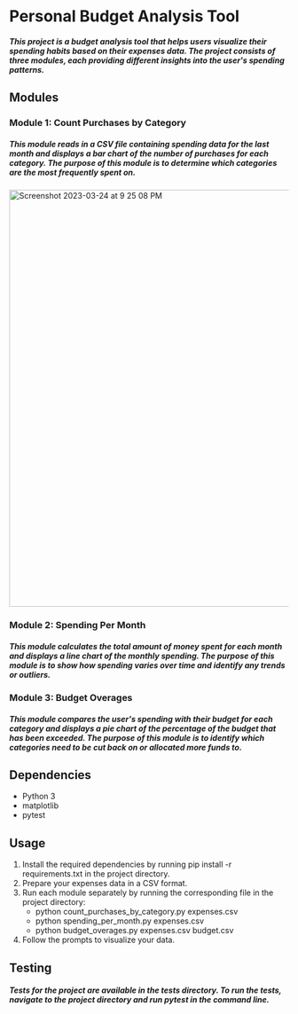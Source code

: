 # Personal Budget Analysis Tool
##### This project is a budget analysis tool that helps users visualize their spending habits based on their expenses data. The project consists of three modules, each providing different insights into the user's spending patterns.

## Modules
### Module 1: Count Purchases by Category
##### This module reads in a CSV file containing spending data for the last month and displays a bar chart of the number of purchases for each category. The purpose of this module is to determine which categories are the most frequently spent on.

<img width="752" alt="Screenshot 2023-03-24 at 9 25 08 PM" src="https://user-images.githubusercontent.com/78570667/227686772-ff335885-4b4d-4d19-b6b0-40b64e7a4360.png">


### Module 2: Spending Per Month
##### This module calculates the total amount of money spent for each month and displays a line chart of the monthly spending. The purpose of this module is to show how spending varies over time and identify any trends or outliers.

### Module 3: Budget Overages
##### This module compares the user's spending with their budget for each category and displays a pie chart of the percentage of the budget that has been exceeded. The purpose of this module is to identify which categories need to be cut back on or allocated more funds to.

## Dependencies
* Python 3
* matplotlib
* pytest

## Usage
1. Install the required dependencies by running pip install -r requirements.txt in the project directory.
2. Prepare your expenses data in a CSV format.
3. Run each module separately by running the corresponding file in the project directory:
    * python count_purchases_by_category.py expenses.csv
    * python spending_per_month.py expenses.csv
    * python budget_overages.py expenses.csv budget.csv
4. Follow the prompts to visualize your data.

## Testing
##### Tests for the project are available in the tests directory. To run the tests, navigate to the project directory and run pytest in the command line.
